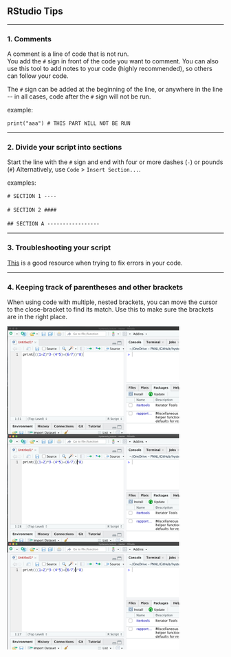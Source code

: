## RStudio Tips
----

### 1. Comments
A comment is a line of code that is not run.  
You add the `#` sign in front of the code you want to comment. 
You can also use this tool to add notes to your code (highly recommended), so others can follow your code.  


The `#` sign can be added at the beginning of the line, or anywhere in the line -- in all cases, code after the `#` sign will not be run.

example: 

```
print("aaa") # THIS PART WILL NOT BE RUN
```
----

### 2. Divide your script into sections
Start the line with the `#` sign and end with four or more dashes (`-`) or pounds (`#`)
Alternatively, use `Code` > `Insert Section...`.

examples:

```
# SECTION 1 ----

# SECTION 2 ####

## SECTION A -----------------

```
----

### 3. Troubleshooting your script
[This](https://twitter.com/effinbirds/status/934926651678486528) is a good resource when trying to fix errors in your code.

----

### 4. Keeping track of parentheses and other brackets
When using code with multiple, nested brackets, you can move the cursor to the close-bracket to find its match. Use this to make sure the brackets are in the right place.

<img align="left" heignt = "400" width = "400" src="./images/0-intro/paren-1.png">

<img align="left" heignt = "400" width = "400" src="images/0-intro/paren-2.png">

<img align="left" heignt = "400" width = "400" src="images/0-intro/paren-3.png">

